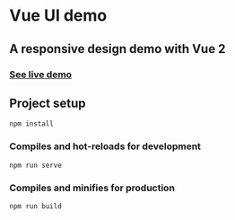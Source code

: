 # Vue UI demo
## A responsive design demo with Vue 2

### [See live demo](https://take-home-assignment.appspot.com/)

## Project setup
```
npm install
```

### Compiles and hot-reloads for development
```
npm run serve
```

### Compiles and minifies for production
```
npm run build
```
